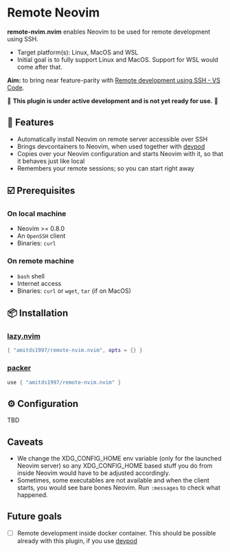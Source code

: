 # Remote Neovim

**remote-nvim.nvim** enables Neovim to be used for remote development using SSH.

* Target platform(s): Linux, MacOS and WSL
* Initial goal is to fully support Linux and MacOS. Support for WSL would
come after that.

**Aim:** to bring near feature-parity with [Remote development using SSH - VS Code](https://code.visualstudio.com/docs/remote/ssh).

🚧 **This plugin is under active development and is not yet ready for use.** 🚧

## 🎁 Features

* Automatically install Neovim on remote server accessible over SSH
* Brings devcontainers to Neovim, when used together with [devpod](https://github.com/loft-sh/devpod)
* Copies over your Neovim configuration and starts Neovim with it, so that it
behaves just like local
* Remembers your remote sessions; so you can start right away

## ☑️ Prerequisites

### On local machine

* Neovim >= 0.8.0
* An `OpenSSH` client
* Binaries: `curl`

### On remote machine

* `bash` shell
* Internet access
* Binaries: `curl` or `wget`, `tar` (if on MacOS)

## 📦 Installation

### [lazy.nvim](https://github.com/folke/lazy.nvim)

```lua
{ "amitds1997/remote-nvim.nvim", opts = {} }
```

### [packer](https://github.com/wbthomason/packer.nvim)

```lua
use { "amitds1997/remote-nvim.nvim" }
```

## ⚙️ Configuration

TBD

## Caveats

* We change the XDG_CONFIG_HOME env variable (only for the launched
Neovim server) so any XDG_CONFIG_HOME based stuff you do from inside
Neovim would have to be adjusted accordingly.
* Sometimes, some executables are not available and when the client starts,
you would see bare bones Neovim. Run `:messages` to check what happened.

## Future goals

* [ ] Remote development inside docker container. This should be possible
already with this plugin, if you use [devpod](https://github.com/loft-sh/devpod)
